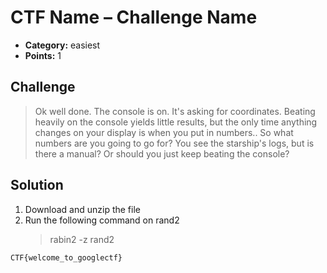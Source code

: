 # CTF Name – Challenge Name

* **Category:** easiest
* **Points:** 1

## Challenge

> Ok well done. The console is on. It's asking for coordinates. Beating heavily on the console yields little results, but the only time anything changes on your display is when you put in numbers.. So what numbers are you going to go for? You see the starship's logs, but is there a manual? Or should you just keep beating the console?

## Solution
1. Download and unzip the file
2. Run the following command on rand2
    > rabin2 -z rand2

```
CTF{welcome_to_googlectf}
```
